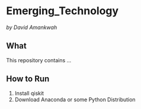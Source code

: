 # Emerging_Technology

*by David Amankwah*

## What 

This repository contains ...

## How to Run

1. Install qiskit
2. Download Anaconda or some Python Distribution

